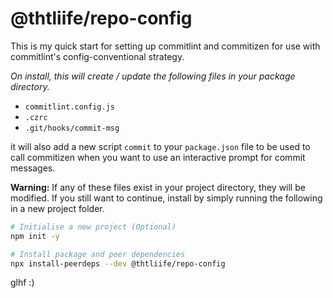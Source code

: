 # @thtliife/repo-config

This is my quick start for setting up commitlint and commitizen for use with commitlint's config-conventional strategy.

_On install, this will create / update the following files in your package directory._

- `commitlint.config.js`
- `.czrc`
- `.git/hooks/commit-msg`

it will also add a new script `commit` to your `package.json` file to be used to call commitizen when you want to use an interactive prompt for commit messages.

**Warning:** If any of these files exist in your project directory, they will be modified.
If you still want to continue, install by simply running the following in a new project folder.

```bash
# Initialise a new project (Optional)
npm init -y

# Install package and peer dependencies
npx install-peerdeps --dev @thtliife/repo-config
```

glhf :)
